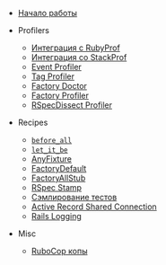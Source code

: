 <!-- markdownlint-disable -->

* [Начало работы](/getting_started.md)

* Profilers
  * [Интеграция с RubyProf](/profilers/ruby_prof.md)
  * [Интеграция со StackProf](/profilers/stack_prof.md)
  * [Event Profiler](/profilers/event_prof.md)
  * [Tag Profiler](/profilers/tag_prof.md)
  * [Factory Doctor](/profilers/factory_doctor.md)
  * [Factory Profiler](/profilers/factory_prof.md)
  * [RSpecDissect Profiler](/profilers/rspec_dissect.md)

* Recipes
  * [`before_all`](/recipes/before_all.md)
  * [`let_it_be`](/recipes/let_it_be.md)
  * [AnyFixture](/recipes/any_fixture.md)
  * [FactoryDefault](/recipes/factory_default.md)
  * [FactoryAllStub](/recipes/factory_all_stub.md)
  * [RSpec Stamp](/recipes/rspec_stamp.md)
  * [Сэмлирование тестов](/recipes/tests_sampling.md)
  * [Active Record Shared Connection](/recipes/active_record_shared_connection.md)
  * [Rails Logging](/recipes/logging.md)

* Misc
  * [RuboCop копы](/misc/rubocop.md)
